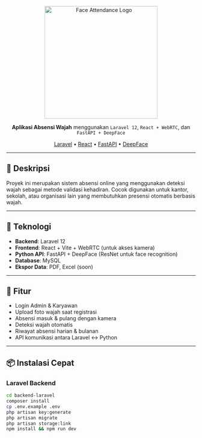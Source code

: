 <p align="center">
  <img src="https://raw.githubusercontent.com/alimochtar78/absensi-wajah-laravel/public/favicon.png" width="300" alt="Face Attendance Logo">
</p>

<p align="center">
  <strong>Aplikasi Absensi Wajah</strong> menggunakan <code>Laravel 12</code>, <code>React + WebRTC</code>, dan <code>FastAPI + DeepFace</code>
</p>

<p align="center">
  <a href="https://laravel.com">Laravel</a> •
  <a href="https://reactjs.org">React</a> •
  <a href="https://fastapi.tiangolo.com/">FastAPI</a> •
  <a href="https://github.com/serengil/deepface">DeepFace</a>
</p>

---

## 🎯 Deskripsi

Proyek ini merupakan sistem absensi online yang menggunakan deteksi wajah sebagai metode validasi kehadiran. Cocok digunakan untuk kantor, sekolah, atau organisasi lain yang membutuhkan presensi otomatis berbasis wajah.

---

## 🧰 Teknologi

- **Backend**: Laravel 12
- **Frontend**: React + Vite + WebRTC (untuk akses kamera)
- **Python API**: FastAPI + DeepFace (ResNet untuk face recognition)
- **Database**: MySQL
- **Ekspor Data**: PDF, Excel (soon)

---

## 🚀 Fitur

- Login Admin & Karyawan
- Upload foto wajah saat registrasi
- Absensi masuk & pulang dengan kamera
- Deteksi wajah otomatis
- Riwayat absensi harian & bulanan
- API komunikasi antara Laravel ↔ Python

---

## 📦 Instalasi Cepat

### Laravel Backend
```bash
cd backend-laravel
composer install
cp .env.example .env
php artisan key:generate
php artisan migrate
php artisan storage:link
npm install && npm run dev
